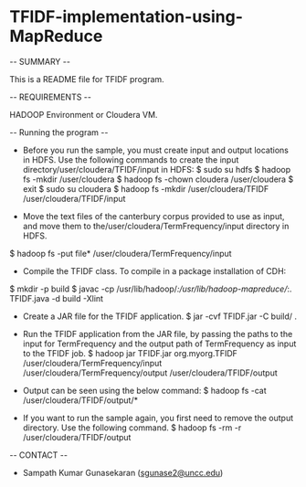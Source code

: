 # TFIDF-implementation-using-MapReduce

-- SUMMARY --

This is a README file for TFIDF program.

-- REQUIREMENTS --

HADOOP Environment or Cloudera VM.


-- Running the program --

* Before you run the sample, you must create input and output locations in HDFS. Use the following commands to create the input directory/user/cloudera/TFIDF/input in HDFS:
$ sudo su hdfs
$ hadoop fs -mkdir /user/cloudera
$ hadoop fs -chown cloudera /user/cloudera
$ exit
$ sudo su cloudera
$ hadoop fs -mkdir /user/cloudera/TFIDF /user/cloudera/TFIDF/input 

* Move the text files of the canterbury corpus provided to use as input, and move them to the/user/cloudera/TermFrequency/input directory in HDFS. 

$ hadoop fs -put file* /user/cloudera/TermFrequency/input 

* Compile the TFIDF class.
To compile in a package installation of CDH:

$ mkdir -p build
$ javac -cp /usr/lib/hadoop/*:/usr/lib/hadoop-mapreduce/*:. TFIDF.java -d build -Xlint 

* Create a JAR file for the TFIDF application.
$ jar -cvf TFIDF.jar -C build/ . 

* Run the TFIDF application from the JAR file, by passing the paths to the input for TermFrequency and the output path of TermFrequency as input to the TFIDF job.
$ hadoop jar TFIDF.jar org.myorg.TFIDF /user/cloudera/TermFrequency/input /user/cloudera/TermFrequency/output /user/cloudera/TFIDF/output

* Output can be seen using the below command:
$ hadoop fs -cat /user/cloudera/TFIDF/output/*

* If you want to run the sample again, you first need to remove the output directory. Use the following command.
$ hadoop fs -rm -r /user/cloudera/TFIDF/output 

-- CONTACT --

* Sampath Kumar Gunasekaran (sgunase2@uncc.edu)
